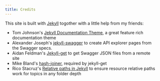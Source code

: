```yaml
---
title: Credits
---
```


This site is built with [Jekyll](https://jekyllrb.com/) togother with a little help from my friends:
- Tom Johnson's [Jekyll Documentation Theme](http://idratherbewriting.com/documentation-theme-jekyll/index.html), a great feature rich documentation theme
- Alexander Joseph's [jekyll-swagger](https://github.com/jexhson/jekyll-swagger) to create API explorer pages from the Swagger specs.
- Aidan Feldman's [Jekyll-get](https://github.com/18F/jekyll-get) to get Swagger JSON files from a remote site
- Mike Bland's [hash-joiner](https://github.com/18F/hash-joiner), required by jekyll-get
- Rico Stacruz's [Relative paths in Jekyll](http://ricostacruz.com/til/relative-paths-in-jekyll) to ensure resource relative paths work for topics in any folder depth
